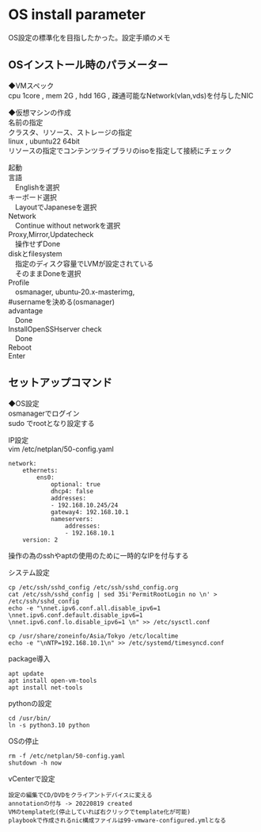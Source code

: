 # OS install parameter
OS設定の標準化を目指したかった。設定手順のメモ  
  
## OSインストール時のパラメーター
◆VMスペック  
cpu 1core , mem 2G , hdd 16G , 疎通可能なNetwork(vlan,vds)を付与したNIC  
  
◆仮想マシンの作成  
名前の指定  
クラスタ、リソース、ストレージの指定  
linux , ubuntu22 64bit  
リソースの指定でコンテンツライブラリのisoを指定して接続にチェック  
  
起動  
言語  
　Englishを選択  
キーボード選択  
　LayoutでJapaneseを選択  
Network  
　Continue without networkを選択  
Proxy,Mirror,Updatecheck  
　操作せずDone  
diskとfilesystem  
　指定のディスク容量でLVMが設定されている  
　そのままDoneを選択  
Profile  
　osmanager, ubuntu-20.x-masterimg,  
  #usernameを決める(osmanager)  
advantage  
　Done  
InstallOpenSSHserver check  
　Done  
Reboot  
Enter  
  
  
## セットアップコマンド
◆OS設定  
osmanagerでログイン  
sudo でrootとなり設定する  
  
IP設定  
vim /etc/netplan/50-config.yaml
```
network:
    ethernets:
        ens0:
            optional: true
            dhcp4: false
            addresses:
            - 192.168.10.245/24
            gateway4: 192.168.10.1
            nameservers:
                addresses:
                - 192.168.10.1
    version: 2
```
操作の為のsshやaptの使用のために一時的なIPを付与する  
  
システム設定
```
cp /etc/ssh/sshd_config /etc/ssh/sshd_config.org
cat /etc/ssh/sshd_config | sed 35i'PermitRootLogin no \n' > /etc/ssh/sshd_config
echo -e "\nnet.ipv6.conf.all.disable_ipv6=1 \nnet.ipv6.conf.default.disable_ipv6=1 \nnet.ipv6.conf.lo.disable_ipv6=1 \n" >> /etc/sysctl.conf

cp /usr/share/zoneinfo/Asia/Tokyo /etc/localtime 
echo -e "\nNTP=192.168.10.1\n" >> /etc/systemd/timesyncd.conf
```
package導入
```
apt update
apt install open-vm-tools
apt install net-tools
```
pythonの設定
```
cd /usr/bin/
ln -s python3.10 python
```
OSの停止
```
rm -f /etc/netplan/50-config.yaml
shutdown -h now
```
  
vCenterで設定
```
設定の編集でCD/DVDをクライアントデバイスに変える
annotationの付与 -> 20220819 created  
VMのtemplate化(停止していれば右クリックでtemplate化が可能)  
playbookで作成されるnic構成ファイルは99-vmware-configured.ymlとなる  
```
  